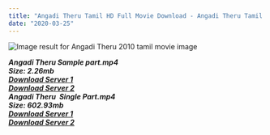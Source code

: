 ```yaml
---
title: "Angadi Theru Tamil HD Full Movie Download - Angadi Theru Tamil HD Movie Download"
date: "2020-03-25"
---
```


![Image result for Angadi Theru  2010 tamil movie image](https://images-na.ssl-images-amazon.com/images/I/81GbLGGnw-L._SX679_.jpg)

**_Angadi Theru Sample part.mp4_**  
**_Size: 2.26mb_**  
**_[Download Server 1](http://b7.wetransfer.vip/files/Tamil{8713b6b5f6e59cdcf244c33a3a7a492372c7347c9d869ddefa7d70dd3612d3d9}20Movies/Tamil{8713b6b5f6e59cdcf244c33a3a7a492372c7347c9d869ddefa7d70dd3612d3d9}20Recent{8713b6b5f6e59cdcf244c33a3a7a492372c7347c9d869ddefa7d70dd3612d3d9}20Movies/Angadi{8713b6b5f6e59cdcf244c33a3a7a492372c7347c9d869ddefa7d70dd3612d3d9}20Theru{8713b6b5f6e59cdcf244c33a3a7a492372c7347c9d869ddefa7d70dd3612d3d9}20(2010)/Angadi{8713b6b5f6e59cdcf244c33a3a7a492372c7347c9d869ddefa7d70dd3612d3d9}20Theru{8713b6b5f6e59cdcf244c33a3a7a492372c7347c9d869ddefa7d70dd3612d3d9}20BDRip/Angadi{8713b6b5f6e59cdcf244c33a3a7a492372c7347c9d869ddefa7d70dd3612d3d9}20Theru{8713b6b5f6e59cdcf244c33a3a7a492372c7347c9d869ddefa7d70dd3612d3d9}20(2010){8713b6b5f6e59cdcf244c33a3a7a492372c7347c9d869ddefa7d70dd3612d3d9}20Sample{8713b6b5f6e59cdcf244c33a3a7a492372c7347c9d869ddefa7d70dd3612d3d9}20(640x360).mp4)_**  
**_[Download Server 2](http://b7.wetransfer.vip/files/Tamil{8713b6b5f6e59cdcf244c33a3a7a492372c7347c9d869ddefa7d70dd3612d3d9}20Movies/Tamil{8713b6b5f6e59cdcf244c33a3a7a492372c7347c9d869ddefa7d70dd3612d3d9}20Recent{8713b6b5f6e59cdcf244c33a3a7a492372c7347c9d869ddefa7d70dd3612d3d9}20Movies/Angadi{8713b6b5f6e59cdcf244c33a3a7a492372c7347c9d869ddefa7d70dd3612d3d9}20Theru{8713b6b5f6e59cdcf244c33a3a7a492372c7347c9d869ddefa7d70dd3612d3d9}20(2010)/Angadi{8713b6b5f6e59cdcf244c33a3a7a492372c7347c9d869ddefa7d70dd3612d3d9}20Theru{8713b6b5f6e59cdcf244c33a3a7a492372c7347c9d869ddefa7d70dd3612d3d9}20BDRip/Angadi{8713b6b5f6e59cdcf244c33a3a7a492372c7347c9d869ddefa7d70dd3612d3d9}20Theru{8713b6b5f6e59cdcf244c33a3a7a492372c7347c9d869ddefa7d70dd3612d3d9}20(2010){8713b6b5f6e59cdcf244c33a3a7a492372c7347c9d869ddefa7d70dd3612d3d9}20Sample{8713b6b5f6e59cdcf244c33a3a7a492372c7347c9d869ddefa7d70dd3612d3d9}20(640x360).mp4)_**  
**_Angadi Theru  Single Part.mp4_**  
**_Size: 602.93mb_**  
**_[Download Server 1](http://b7.wetransfer.vip/files/Tamil{8713b6b5f6e59cdcf244c33a3a7a492372c7347c9d869ddefa7d70dd3612d3d9}20Movies/Tamil{8713b6b5f6e59cdcf244c33a3a7a492372c7347c9d869ddefa7d70dd3612d3d9}20Recent{8713b6b5f6e59cdcf244c33a3a7a492372c7347c9d869ddefa7d70dd3612d3d9}20Movies/Angadi{8713b6b5f6e59cdcf244c33a3a7a492372c7347c9d869ddefa7d70dd3612d3d9}20Theru{8713b6b5f6e59cdcf244c33a3a7a492372c7347c9d869ddefa7d70dd3612d3d9}20(2010)/Angadi{8713b6b5f6e59cdcf244c33a3a7a492372c7347c9d869ddefa7d70dd3612d3d9}20Theru{8713b6b5f6e59cdcf244c33a3a7a492372c7347c9d869ddefa7d70dd3612d3d9}20BDRip/Angadi{8713b6b5f6e59cdcf244c33a3a7a492372c7347c9d869ddefa7d70dd3612d3d9}20Theru{8713b6b5f6e59cdcf244c33a3a7a492372c7347c9d869ddefa7d70dd3612d3d9}20(2010){8713b6b5f6e59cdcf244c33a3a7a492372c7347c9d869ddefa7d70dd3612d3d9}20Single{8713b6b5f6e59cdcf244c33a3a7a492372c7347c9d869ddefa7d70dd3612d3d9}20Part{8713b6b5f6e59cdcf244c33a3a7a492372c7347c9d869ddefa7d70dd3612d3d9}20(640x360).mp4)_**  
**_[Download Server 2](http://b7.wetransfer.vip/files/Tamil{8713b6b5f6e59cdcf244c33a3a7a492372c7347c9d869ddefa7d70dd3612d3d9}20Movies/Tamil{8713b6b5f6e59cdcf244c33a3a7a492372c7347c9d869ddefa7d70dd3612d3d9}20Recent{8713b6b5f6e59cdcf244c33a3a7a492372c7347c9d869ddefa7d70dd3612d3d9}20Movies/Angadi{8713b6b5f6e59cdcf244c33a3a7a492372c7347c9d869ddefa7d70dd3612d3d9}20Theru{8713b6b5f6e59cdcf244c33a3a7a492372c7347c9d869ddefa7d70dd3612d3d9}20(2010)/Angadi{8713b6b5f6e59cdcf244c33a3a7a492372c7347c9d869ddefa7d70dd3612d3d9}20Theru{8713b6b5f6e59cdcf244c33a3a7a492372c7347c9d869ddefa7d70dd3612d3d9}20BDRip/Angadi{8713b6b5f6e59cdcf244c33a3a7a492372c7347c9d869ddefa7d70dd3612d3d9}20Theru{8713b6b5f6e59cdcf244c33a3a7a492372c7347c9d869ddefa7d70dd3612d3d9}20(2010){8713b6b5f6e59cdcf244c33a3a7a492372c7347c9d869ddefa7d70dd3612d3d9}20Single{8713b6b5f6e59cdcf244c33a3a7a492372c7347c9d869ddefa7d70dd3612d3d9}20Part{8713b6b5f6e59cdcf244c33a3a7a492372c7347c9d869ddefa7d70dd3612d3d9}20(640x360).mp4)_**
